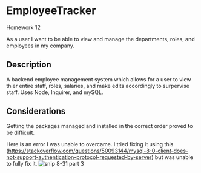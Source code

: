 # EmployeeTracker
Homework 12

As a user I want to be able to view and manage the departments, roles, and employees in my company.

## Description
A backend employee management system which allows for a user to view thier entire staff, roles, salaries, and make edits accordingly to surpervise staff. 
Uses Node, Inquirer, and mySQL.

## Considerations
Getting the packages managed and installed in the correct order proved to be difficult.</br>

Here is an error I was unable to overcame. I tried fixing it using this (https://stackoverflow.com/questions/50093144/mysql-8-0-client-does-not-support-authentication-protocol-requested-by-server) but was unable to fully fix it.
![snip 8-31 part 3](https://user-images.githubusercontent.com/80430372/131603165-dc22405e-a597-4996-b480-d0955d9a5046.PNG)

